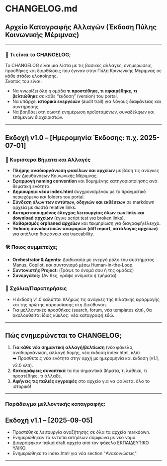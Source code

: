 # CHANGELOG.md
## Αρχείο Καταγραφής Αλλαγών (Έκδοση Πύλης Κοινωνικής Μέριμνας)

---

### 🔎 Τι είναι το CHANGELOG;
Το CHANGELOG είναι μια λίστα με τις βασικές αλλαγές, ενημερώσεις, προσθήκες και διορθώσεις που έγιναν στην Πύλη Κοινωνικής Μέριμνας σε κάθε στάδιο υλοποίησης.  
Σκοπός του είναι:
- Να γνωρίζει όλη η ομάδα **τι προστέθηκε, τι αφαιρέθηκε, τι βελτιώθηκε** σε κάθε “έκδοση” (version) του portal.
- Να υπάρχει **ιστορικό ενεργειών** (audit trail) για λόγους διαφάνειας και συντήρησης.
- Να βοηθάει στη σωστή ενημέρωση προϊσταμένων, συναδέλφων και επόμενων διαχειριστών.

---

## Εκδοχή v1.0 – [Ημερομηνία Έκδοσης: π.χ. 2025-07-01]

### 🚀 Κυριότερα Βήματα και Αλλαγές

- **Πλήρης αναδιοργάνωση φακέλων και αρχείων** με βάση τις ανάγκες των Διευθύνσεων Κοινωνικής Μέριμνας.
- **Εφαρμογή naming convention** και δομημένης κατηγοριοποίησης ανά θεματική ενότητα.
- **Δημιουργία νέου index.html** συγχρονισμένου με το πραγματικό περιεχόμενο και folders του portal.
- **Σύνδεση όλων των εντύπων, οδηγιών και εκθέσεων** σε markdown αρχεία με σωστά relative links.
- **Αυτοματοποιημένος έλεγχος λειτουργίας όλων των links και download αρχείων** (έγινε script test για broken links).
- **Καθαρισμός orphaned αρχείων** και τεκμηρίωση για διαγραφή/έλεγχο.
- **Έκδοση συνοδευτικών αναφορών (diff report, κατάλογος αρχείων)** για απόλυτη διαφάνεια και traceability.

### 🛠️ Ποιος συμμετείχε;
- **Orchestrator & Agents:** Διαδικασία με ενεργό ρόλο του συστήματος Manus, Copilot, και συντονισμό μέσω Human-in-the-Loop.
- **Συντονιστής Project:** (Γράψε το όνομά σου ή της ομάδας)
- **Συνεργάτες:** (Αν θες, γράψε ονόματα ή τμήματα)

### 📝 Σχόλια/Παρατηρήσεις
- Η έκδοση v1.0 καλύπτει πλήρως τις ανάγκες της πιλοτικής εφαρμογής και της πρώτης παρουσίασης στη Διεύθυνση.
- Για μελλοντικές προσθήκες (search, forum, νέα templates κλπ), θα ακολουθείται ίδιος κύκλος: νέα καταγραφή εδώ.

---

## Πώς ενημερώνεται το CHANGELOG;

1. **Για κάθε νέα σημαντική αλλαγή/βελτίωση** (νέο φάκελο, αναδιοργάνωση, αλλαγή δομής, νέα έκδοση index.html, κλπ)  
   ➡️ Προσθέτεις νέα ενότητα στην αρχή με ημερομηνία και έκδοση (v1.1, v2.0 κλπ).
2. **Καταγράφεις συνοπτικά** τα πιο σημαντικά βήματα, τι λύθηκε, τι προστέθηκε, τι άλλαξε.
3. **Αφήνεις τις παλιές εγγραφές** στο αρχείο για να φαίνεται όλο το ιστορικό!

---

### Παράδειγμα μελλοντικής καταγραφής:

## Εκδοχή v1.1 – [2025-09-05]

- Προστέθηκε λειτουργία αναζήτησης σε όλα τα αρχεία markdown.
- Ενημερώθηκαν τα έντυπα αιτήσεων σύμφωνα με νέο νόμο.
- Διαγράφηκαν παλιά draft αρχεία από τον φάκελο ΕΚΠΑΙΔΕΥΤΙΚΟ ΥΛΙΚΟ.
- Ενημερώθηκε το index.html για νέα section "Ανακοινώσεις".

---

